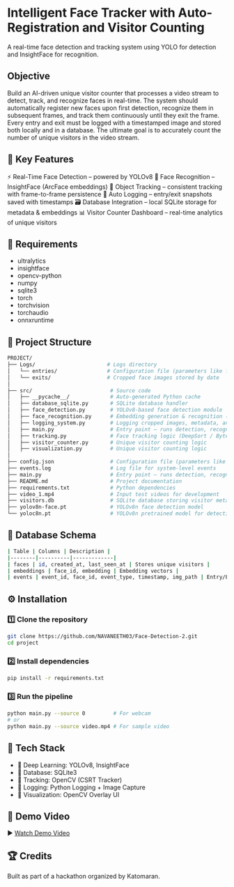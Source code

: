 # Intelligent Face Tracker with Auto-Registration and Visitor Counting

A real-time face detection and tracking system using YOLO for detection and InsightFace for recognition.

## Objective
Build an AI-driven unique visitor counter that processes a video stream to detect, track, and recognize faces in real-time. The system should automatically register new faces upon first detection, recognize them in subsequent frames, and track them continuously until they exit the frame. Every entry and exit must be logged with a timestamped image and stored both locally and in a database. The ultimate goal is to accurately count the number of unique visitors in the video stream.

## 🚀 Key Features
⚡ Real-Time Face Detection – powered by YOLOv8
🧬 Face Recognition – InsightFace (ArcFace embeddings)
🧭 Object Tracking – consistent tracking with frame-to-frame persistence
📸 Auto Logging – entry/exit snapshots saved with timestamps
🗃️ Database Integration – local SQLite storage for metadata & embeddings
📊 Visitor Counter Dashboard – real-time analytics of unique visitors

## 🧰 Requirements
- ultralytics
- insightface
- opencv-python
- numpy
- sqlite3
- torch
- torchvision
- torchaudio
- onnxruntime

## 🧱 Project Structure
```bash
PROJECT/
├── Logs/                       # Logs directory
│   └── entries/                # Configuration file (parameters like frame skip, DB path) 
│   └── exits/                  # Cropped face images stored by date
│
├── src/                         # Source code
│   ├── __pycache__/             # Auto-generated Python cache
│   ├── database_sqlite.py       # SQLite database handler
│   ├── face_detection.py        # YOLOv8-based face detection module
│   ├── face_recognition.py      # Embedding generation & recognition (InsightFace / ArcFace)
│   ├── logging_system.py        # Logging cropped images, metadata, and system events
│   ├── main.py                  # Entry point – runs detection, recognition, tracking, logging
│   ├── tracking.py              # Face tracking logic (DeepSort / ByteTrack)
│   ├── visitor_counter.py       # Unique visitor counting logic
│   ├── visualization.py         # Unique visitor counting logic
│
├── config.json                  # Configuration file (parameters like frame skip, DB path)
├── events.log                   # Log file for system-level events
├── main.py                      # Entry point – runs detection, recognition, tracking, logging
├── README.md                    # Project documentation
├── requirements.txt             # Python dependencies
├── video_1.mp4                  # Input test videos for development
├── visitors.db                  # SQLite database storing visitor metadata
├── yolov8n-face.pt              # YOLOv8n face detection model
└── yoloc8n.pt                   # YOLOv8n pretrained model for detection
```

## 🧮 Database Schema
```bash
| Table | Columns | Description |
|--------|----------|-------------|
| faces | id, created_at, last_seen_at | Stores unique visitors |
| embeddings | face_id, embedding | Embedding vectors |
| events | event_id, face_id, event_type, timestamp, img_path | Entry/Exit logs |
```

## ⚙️ Installation
### 1️⃣ Clone the repository
```bash
git clone https://github.com/NAVANEETH03/Face-Detection-2.git
cd project
```
### 2️⃣ Install dependencies
```bash
pip install -r requirements.txt
```
### 3️⃣ Run the pipeline
```bash
python main.py --source 0         # For webcam
# or
python main.py --source video.mp4 # For sample video
```

## 🧩 Tech Stack
- 🧠 Deep Learning: YOLOv8, InsightFace
- 💾 Database: SQLite3
- 📸 Tracking: OpenCV (CSRT Tracker)
- 🧰 Logging: Python Logging + Image Capture
- 🎨 Visualization: OpenCV Overlay UI


## 🎥 Demo Video 
 ▶️ [Watch Demo Video](https://youtu.be/PPBNjQuz-fw)


## 🏆 Credits

Built as part of a hackathon organized by Katomaran.
